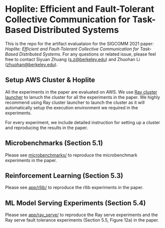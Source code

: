 # Hoplite: Efficient and Fault-Tolerant Collective Communication for Task-Based Distributed Systems

This is the repo for the artifact evaluataion for the SIGCOMM 2021 paper: _Hoplite: Efficient and Fault-Tolerant Collective Communication for Task-Based Distributed Systems_. For any questions or related issue, please feel free to contact Siyuan Zhuang (s.z@berkeley.edu) and Zhuohan Li (zhuohan@berkeley.edu).

## Setup AWS Cluster & Hoplite

All the experiments in the paper are evaluated on AWS. We use [Ray cluster launcher](https://docs.ray.io/en/latest/cluster/launcher.html) to lanuch the cluster for all the experiments in the paper. We highly recommend using Ray cluster launcher to launch the cluster as it will automatically setup the execution environment we required in the experiments.

For every experiment, we include detailed instruction for setting up a cluster and reproducing the results in the paper.

## Microbenchmarks (Section 5.1)

Please see [microbenchmarks/](microbenchmarks) to reproduce the microbenchmark experiments in the paper.

## Reinforcement Learning (Section 5.3)

Please see [app/rllib/](app/rllib/) to reproduce the rllib experiments in the paper.

## ML Model Serving Experiments (Section 5.4)

Please see [app/ray_serve/](app/ray_serve) to reproduce the Ray serve experiments and the Ray serve fault tolerance experiments (Section 5.5, Figure 12a) in the paper.
